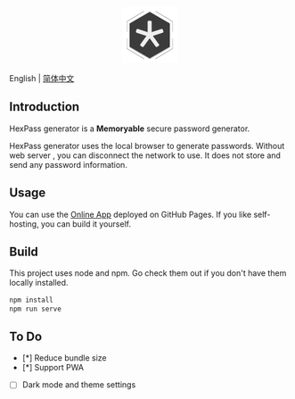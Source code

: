 <p align="center"><a href="https://hexpass.github.io/generator/" target="_blank" rel="noopener noreferrer"><img width="100" src="src/assets/logo.png" alt="HexPass logo"></a></p>

English | [简体中文](./README.zh-CN.md)

## Introduction
HexPass generator is a **Memoryable** secure password generator.

HexPass generator uses the local browser to generate passwords. Without web server , you can disconnect the network to use. It does not store and send any password information.

## Usage
You can use the [Online App](https://hexpass.github.io/generator/) deployed on GitHub Pages. If you like self-hosting, you can build it yourself.

## Build
This project uses node and npm. Go check them out if you don't have them locally installed.
```
npm install
npm run serve
```
## To Do
- [*] Reduce bundle size
- [*] Support PWA
- [ ] Dark mode and theme settings